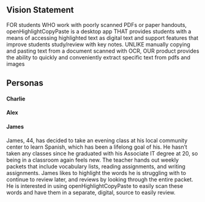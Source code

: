 ## Vision Statement
FOR students WHO work with poorly scanned PDFs or paper handouts, openHighlightCopyPaste is a desktop app THAT provides students with a means of accessing highlighted text as digital text and support features that improve students study/review with key notes. UNLIKE manually copying and pasting text from a document scanned with OCR, OUR product provides the ability to quickly and conveniently extract specific text from pdfs and images

## Personas
#### Charlie

#### Alex

#### James   
James, 44, has decided to take an evening class at his local community center to learn Spanish, which has been a lifelong goal of his. He hasn’t taken any classes since he graduated with his Associate IT degree at 20, so being in a classroom again feels new. The teacher hands out weekly packets that include vocabulary lists, reading assignments, and writing assignments.  James likes to highlight the words he is struggling with to continue to review later, and reviews by looking through the entire packet.  He is interested in using openHighlightCopyPaste to easily scan these words and have them in a separate, digital, source to easily review.


